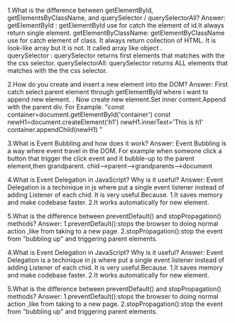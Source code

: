 1.What is the difference between getElementById, getElementsByClassName, and querySelector / querySelectorAll?
Answer:
getElementById : getElementById use for catch the element of id.It always return single element.
getElementByClassName: getElementByClassName use for catch element of class. It always return collection of HTML. It is look-like array but it is not. It called array like object .     
querySelector : querySelector returns first elements that matches with the the css selector.
querySelectorAll: querySelector returns ALL elements that matches with the the css selector.


2.How do you create and insert a new element into the DOM?
Answer: First catch select parent element through getElementById where i want to append  new element. . Now create new element.Set inner content.Append with the parent div. For Example. 
"const container=document.getElementById('container')
const newH1=document.createElement('h1')
newH1.innerText='This is h1'
container.appendChild(newH1)
"

3.What is Event Bubbling and how does it work? 
Answer: Event Bubbling is a way where event travel in the DOM. For example
when someone click a button that trigger the click event and it bubble-up to the parent element,then grandparent.
chid-->parent-->grandparents-->document

4.What is Event Delegation in JavaScript? Why is it useful?
Answer: Event Delegation is a techinique in js where put a single event listener  instead of adding Listener of each chid.
It is very useful.Because.
1.It saves memory and make codebase faster.
2.It works automatically for new element.

5.What is the difference between preventDefault() and stopPropagation() methods?
Answer:
1.preventDefault():stops the browser to doing normal action ,like from taking to a new page.
2.stopPropagation():stop the event from "bubbling up" and triggering parent elements.


4.What is Event Delegation in JavaScript? Why is it useful?
Answer: Event Delegation is a techinique in js where put a single event listener  instead of adding Listener of each chid.
It is very useful.Because.
1.It saves memory and make codebase faster.
2.It works automatically for new element.

5.What is the difference between preventDefault() and stopPropagation() methods?
Answer:
1.preventDefault():stops the browser to doing normal action ,like from taking to a new page.
2.stopPropagation():stop the event from "bubbling up" and triggering parent elements.
